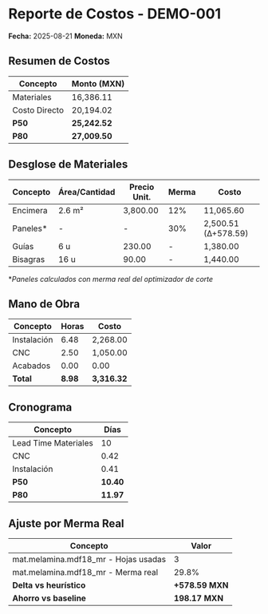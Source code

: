 # Reporte de Costos - DEMO-001

**Fecha:** 2025-08-21
**Moneda:** MXN

## Resumen de Costos

| Concepto | Monto (MXN) |
|----------|----------|
| Materiales | 16,386.11 |
| Costo Directo | 20,194.02 |
| **P50** | **25,242.52** |
| **P80** | **27,009.50** |

## Desglose de Materiales

| Concepto | Área/Cantidad | Precio Unit. | Merma | Costo |
|----------|---------------|--------------|-------|-------|
| Encimera | 2.6 m² | 3,800.00 | 12% | 11,065.60 |
| Paneles* | - | - | 30% | 2,500.51 (Δ+578.59) |
| Guías | 6 u | 230.00 | - | 1,380.00 |
| Bisagras | 16 u | 90.00 | - | 1,440.00 |


*_Paneles calculados con merma real del optimizador de corte_

## Mano de Obra

| Concepto | Horas | Costo |
|----------|-------|-------|
| Instalación | 6.48 | 2,268.00 |
| CNC | 2.50 | 1,050.00 |
| Acabados | 0.00 | 0.00 |
| **Total** | **8.98** | **3,316.32** |

## Cronograma

| Concepto | Días |
|----------|------|
| Lead Time Materiales | 10 |
| CNC | 0.42 |
| Instalación | 0.41 |
| **P50** | **10.40** |
| **P80** | **11.97** |

## Ajuste por Merma Real

| Concepto | Valor |
|----------|-------|
| mat.melamina.mdf18_mr - Hojas usadas | 3 |
| mat.melamina.mdf18_mr - Merma real | 29.8% |
| **Delta vs heurístico** | **+578.59 MXN** |
| **Ahorro vs baseline** | **198.17 MXN** |

